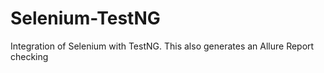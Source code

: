 # Selenium-TestNG
Integration of Selenium with TestNG.
This also generates an Allure Report
checking
